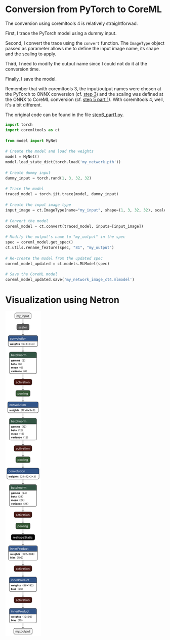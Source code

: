 # Conversion from PyTorch to CoreML

The conversion using coremltools 4 is relatively straightforwad.

First, I trace the PyTorch model using a dummy input.

Second, I convert the trace using the `convert` function. The `ImageType` object passed as parameter allows me to define the input image name, its shape and the scaling to apply.

Third, I need to modify the output name since I could not do it at the conversion time. 

Finally, I save the model.

Remember that with coremltools 3, the input/output names were chosen at the PyTorch to ONNX conversion (cf. [step 3](step3.md)) and the scaling was defined at the ONNX to CoreML conversion (cf. [step 5 part 1](step5_part1.md)). With coremltools 4, well, it's a bit different.

The original code can be found in the file [step6_part1.py](step6_part1.py).

```python
import torch
import coremltools as ct

from model import MyNet

# Create the model and load the weights
model = MyNet()
model.load_state_dict(torch.load('my_network.pth'))

# Create dummy input
dummy_input = torch.rand(1, 3, 32, 32)

# Trace the model
traced_model = torch.jit.trace(model, dummy_input)

# Create the input image type
input_image = ct.ImageType(name="my_input", shape=(1, 3, 32, 32), scale=1/255)

# Convert the model
coreml_model = ct.convert(traced_model, inputs=[input_image])

# Modify the output's name to "my_output" in the spec
spec = coreml_model.get_spec()
ct.utils.rename_feature(spec, "81", "my_output")

# Re-create the model from the updated spec
coreml_model_updated = ct.models.MLModel(spec)

# Save the CoreML model
coreml_model_updated.save('my_network_image_ct4.mlmodel')
```


# Visualization using Netron

![Network](step6_part1.png)